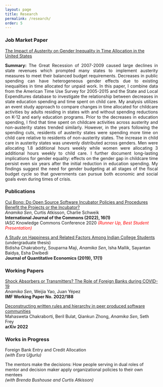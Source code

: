 ```yaml
---
layout: page
title: Research
permalink: /research/
order: 5
---
```


### **Job Market Paper**
<a href="https://anamika-sen.github.io/assets/The%20Impact%20of%20Austerity%20on%20Gender%20Inequality%20in%20Time%20Allocation%20in%20the%20United%20States.pdf">The Impact of Austerity on Gender Inequality in Time Allocation in the United States </a>

<p align="justify"> <strong> Summary:</strong> The Great Recession of 2007-2009 caused large declines in state revenues which prompted many states to implement austerity measures to meet their balanced budget requirements. Decreases in public spending can have heterogeneous gender effects due to existing inequalities in time allocated for unpaid work. In this paper, I combine data from the American Time Use Survey for 2005-2015 and the State and Local Expenditures database to investigate the relationship between decreases in state education spending and time spent on child care. My analysis utilizes an event study approach to compare changes in time allocated for childcare activities by adults residing in states with and without spending reductions on K-12 and early education programs. Prior to the decreases in education spending, I find that time spent on childcare activities across austerity and non-austerity states trended similarly. However, in the years following the spending cuts, residents of austerity states were spending more time on child care relative to residents of non-austerity states. The increase in child care in austerity states was unevenly distributed across genders. Men were allocating 1.8 additional hours weekly while women were allocating 3 additional hours weekly to child care. I further document long-lasting implications for gender equality: effects on the gender gap in childcare time persist even six years after the initial reduction in education spending. My findings suggest the need for gender budgeting at all stages of the fiscal budget cycle so that governments can pursue both economic and social goals even during times of crisis. </p>

### **Publications**

[Cui Bono: Do Open Source Software Incubator Policies and Procedures Benefit the Projects or the Incubator?](http://doi.org/10.5334/ijc.1176) <br>
*Anamika Sen*, Curtis Atkisson, Charlie Schweik <br>
**International Journal of the Commons (2022), 16(1)** <br>
IASC Knowledge Commons Conference 2020 <a style="color:red"><i>(Runner Up, Best Student Presentation)</i></a>

[A Study on Happiness and Related Factors Among Indian College Students](https://doi.org/10.1007/s40953-018-0125-8) (undergraduate thesis) <br>
Bidisha Chakraborty, Souparna Maji, *Anamika Sen*, Isha Mallik, Sayantan Baidya, Esha Dwibedi <br>
**Journal of Quantitative Economics (2019), 17(1)** 

### **Working Papers**

[Shock Absorbers or Transmitters? The Role of Foreign Banks during COVID-19](https://www.imf.org/en/Publications/WP/Issues/2022/09/16/Shock-Absorbers-or-Transmitters-The-Role-of-Foreign-Banks-during-COVID-19-523563) <br>
*Anamika Sen*, Weijia Yao, Juan Yépez <br>
**IMF Working Paper No. 2022/188**

[Deconstructing written rules and hierarchy in peer produced software communities](https://doi.org/10.48550/arXiv.2206.07992) <br>
Mahasweta Chakraborti, Beril Bulat, Qiankun Zhong, *Anamika Sen*, Seth Frey <br>
**arXiv 2022**

### **Works in Progress**
Foreign Bank Entry and Credit Allocation <br>
*(with Esra Uğurlu)*

The mentors make the decisions: How people serving in dual roles of mentor and decision maker apply organizational policies to their own mentees <br>
*(with Brenda Bushouse and Curtis Atkisson)*
